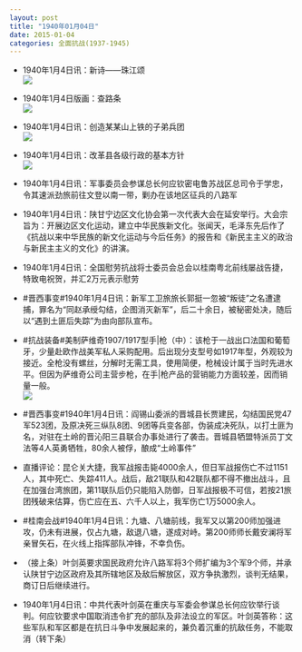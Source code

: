 ```yaml
---
layout: post
title: "1940年01月04日"
date: 2015-01-04
categories: 全面抗战(1937-1945)
---
```


<meta name="referrer" content="no-referrer" />

- 1940年1月4日讯：新诗——珠江颂 <br/><img src="https://ww1.sinaimg.cn/large/aca367d8jw1enxwp15h30j20hr0icmza.jpg" />

- 1940年1月4日版画：查路条 <br/><img src="https://ww2.sinaimg.cn/large/aca367d8jw1enxuymebpwj20d40iejsz.jpg" />

- 1940年1月4日讯：创造某某山上铁的子弟兵团 <br/><img src="https://ww1.sinaimg.cn/large/aca367d8jw1enxt8a7lm4j20ip10i7ff.jpg" />

- 1940年1月4日讯：改革县各级行政的基本方针 <br/><img src="https://ww3.sinaimg.cn/large/aca367d8jw1enxrhs0xu2j20ub0fr0xf.jpg" />

- 1940年1月4日讯：军事委员会参谋总长何应钦密电鲁苏战区总司令于学忠，令其速派劲旅前往文登以南一带，剿办在该地区征兵的八路军 

- 1940年1月4日讯：陕甘宁边区文化协会第一次代表大会在延安举行。大会宗旨为：开展边区文化运动，建立中华民族新文化。张闻天，毛泽东先后作了《抗战以来中华民族的新文化运动与今后任务》的报告和《新民主主义的政治与新民主主义的文化》的讲演。 

- 1940年1月4日讯：全国慰劳抗战将士委员会总会以桂南粤北前线屡战告捷，特致电祝贺，并汇2万元表示慰劳 

- #晋西事变#1940年1月4日讯：新军工卫旅旅长郭挺一忽被“叛徒”之名遭逮捕，罪名为“同赵承绶勾结，企图消灭新军”，后二十余日，被秘密处决，随后以“遇到土匪后失踪”为由向部队宣布。 

- #抗战装备#美制萨维奇1907/1917型手|枪（中）：该枪于一战出口法国和葡萄牙，少量赴欧作战美军私人采购配用。后出现分支型号如1917年型，外观较为接近。全枪没有螺丝，分解时无需工具，使用简便，枪械设计属于当时先进水平。但因为萨维奇公司主营步枪，在手|枪产品的营销能力方面较差，因而销量一般。 <br/><img src="https://ww2.sinaimg.cn/large/aca367d8jw1enx99mj2yqj20fy10r0yo.jpg" />

- #晋西事变#1940年1月4日讯：阎锡山委派的晋城县长贾建民，勾结国民党47军523团，及原决死三纵队8团、9团等兵变各部，伪装成决死队，以打土匪为名，对驻在土岭的晋沁阳三县联合办事处进行了袭击。晋城县牺盟特派员丁文法等4人英勇牺牲，80余人被俘，酿成“土岭事件” 

- 直播评论：昆仑关大捷，我军战报击毙4000余人，但日军战报伤亡不过1151人，其中死亡、失踪411人。战后，敌21联队和42联队都不得不撤出战斗，且在加强台湾旅团，第11联队后仍只能陷入防御，日军战报极不可信，若按21旅团残破来估算，伤亡应在五、六千人以上，我军伤亡1万5000余人。 

- #桂南会战#1940年1月4日讯：九塘、八塘前线，我军又以第200师加强进攻，仍未有进展，仅占九塘，敌退八塘，遂成对峙。第200师师长戴安澜将军亲冒矢石，在火线上指挥部队冲锋，不幸负伤。 

- （接上条）叶剑英要求国民政府允许八路军将3个师扩编为3个军9个师，并承认陕甘宁边区政府及其所辖地区及敌后解放区，双方争执激烈，谈判无结果，商订日后继续进行。 

- 1940年1月4日讯：中共代表叶剑英在重庆与军委会参谋总长何应钦举行谈判。何应钦要求中国取消违令扩充的部队及非法设立的军区。叶剑英答称：这些军队和军区都是在抗日斗争中发展起来的，兼负着沉重的抗敌任务，不能取消（转下条） 

